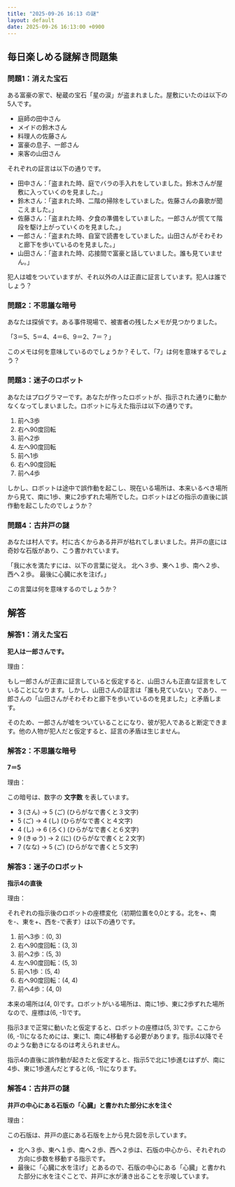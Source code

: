 ```yaml
---
title: "2025-09-26 16:13 の謎"
layout: default
date: 2025-09-26 16:13:00 +0900
---
```

## 毎日楽しめる謎解き問題集

### 問題1：消えた宝石

ある富豪の家で、秘蔵の宝石「星の涙」が盗まれました。屋敷にいたのは以下の5人です。

*   庭師の田中さん
*   メイドの鈴木さん
*   料理人の佐藤さん
*   富豪の息子、一郎さん
*   来客の山田さん

それぞれの証言は以下の通りです。

*   田中さん：「盗まれた時、庭でバラの手入れをしていました。鈴木さんが屋敷に入っていくのを見ました。」
*   鈴木さん：「盗まれた時、二階の掃除をしていました。佐藤さんの鼻歌が聞こえました。」
*   佐藤さん：「盗まれた時、夕食の準備をしていました。一郎さんが慌てて階段を駆け上がっていくのを見ました。」
*   一郎さん：「盗まれた時、自室で読書をしていました。山田さんがそわそわと廊下を歩いているのを見ました。」
*   山田さん：「盗まれた時、応接間で富豪と話していました。誰も見ていません。」

犯人は嘘をついていますが、それ以外の人は正直に証言しています。犯人は誰でしょう？

### 問題2：不思議な暗号

あなたは探偵です。ある事件現場で、被害者の残したメモが見つかりました。

「3＝5、5＝4、4＝6、9＝2、7＝？」

このメモは何を意味しているのでしょうか？そして、「7」は何を意味するでしょう？

### 問題3：迷子のロボット

あなたはプログラマーです。あなたが作ったロボットが、指示された通りに動かなくなってしまいました。ロボットに与えた指示は以下の通りです。

1.  前へ3歩
2.  右へ90度回転
3.  前へ2歩
4.  左へ90度回転
5.  前へ1歩
6.  右へ90度回転
7.  前へ4歩

しかし、ロボットは途中で誤作動を起こし、現在いる場所は、本来いるべき場所から見て、南に1歩、東に2歩ずれた場所でした。ロボットはどの指示の直後に誤作動を起こしたのでしょうか？

### 問題4：古井戸の謎

あなたは村人です。村に古くからある井戸が枯れてしまいました。井戸の底には奇妙な石版があり、こう書かれています。

「我に水を満たすには、以下の言葉に従え。
北へ３歩、東へ１歩、南へ２歩、西へ２歩。
最後に心臓に水を注げ。」

この言葉は何を意味するのでしょうか？

## 解答

### 解答1：消えた宝石

**犯人は一郎さんです。**

理由：

もし一郎さんが正直に証言していると仮定すると、山田さんも正直な証言をしていることになります。しかし、山田さんの証言は「誰も見ていない」であり、一郎さんの「山田さんがそわそわと廊下を歩いているのを見ました」と矛盾します。

そのため、一郎さんが嘘をついていることになり、彼が犯人であると断定できます。他の人物が犯人だと仮定すると、証言の矛盾は生じません。

### 解答2：不思議な暗号

**7＝5**

理由：

この暗号は、数字の **文字数** を表しています。

*   3 (さん) → 5 (ご)  (ひらがなで書くと３文字)
*   5 (ご) → 4 (し)  (ひらがなで書くと４文字)
*   4 (し) → 6 (ろく) (ひらがなで書くと６文字)
*   9 (きゅう) → 2 (に) (ひらがなで書くと２文字)
*   7 (なな) → 5 (ご) (ひらがなで書くと５文字)

### 解答3：迷子のロボット

**指示4の直後**

理由：

それぞれの指示後のロボットの座標変化（初期位置を0,0とする。北を+、南を-、東を+、西を-で表す）は以下の通りです。

1.  前へ3歩：(0, 3)
2.  右へ90度回転：(3, 3)
3.  前へ2歩：(5, 3)
4.  左へ90度回転：(5, 3)
5.  前へ1歩：(5, 4)
6.  右へ90度回転：(4, 4)
7.  前へ4歩：(4, 0)

本来の場所は(4, 0)です。ロボットがいる場所は、南に1歩、東に2歩ずれた場所なので、座標は(6, -1)です。

指示3まで正常に動いたと仮定すると、ロボットの座標は(5, 3)です。ここから(6, -1)になるためには、東に1、南に4移動する必要があります。指示4以降でそのような動きになるのは考えられません。

指示4の直後に誤作動が起きたと仮定すると、指示5で北に1歩進むはずが、南に4歩、東に1歩進んだとすると(6, -1)になります。

### 解答4：古井戸の謎

**井戸の中心にある石版の「心臓」と書かれた部分に水を注ぐ**

理由：

この石版は、井戸の底にある石版を上から見た図を示しています。

*   北へ３歩、東へ１歩、南へ２歩、西へ２歩は、石版の中心から、それぞれの方向に歩数を移動する指示です。
*   最後に「心臓に水を注げ」とあるので、石版の中心にある「心臓」と書かれた部分に水を注ぐことで、井戸に水が湧き出ることを示唆しています。
